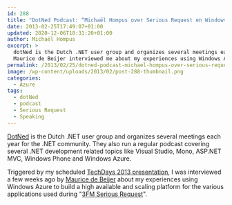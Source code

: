 ```yaml
---
id: 288
title: "DotNed Podcast: “Michaël Hompus over Serious Request en Windows Azure”"
date: 2013-02-25T17:49:07+01:00
updated: 2020-12-06T18:31:20+01:00
author: Michaël Hompus
excerpt: >
  dotNed is the Dutch .NET user group and organizes several meetings each year for the .NET community.
  Maurice de Beijer interviewed me about my experiences using Windows Azure to build a high available and scaling platform for 3FM Serious Request.
permalink: /2013/02/25/dotned-podcast-michael-hompus-over-serious-request-en-windows-azure/
image: /wp-content/uploads/2013/02/post-288-thumbnail.png
categories:
  - Azure
tags:
  - dotNed
  - podcast
  - Serious Request
  - Speaking
---
```


[DotNed](https://www.dotned.nl/) is the Dutch .NET user group and organizes several meetings each year for the .NET community.
They also run a regular podcast covering several .NET development related topics like Visual Studio, Mono, ASP.NET MVC, Windows Phone and Windows Azure.

Triggered by my scheduled [TechDays 2013 presentation](/2013/03/12/speaking-at-the-dutch-techdays-2013),
I was interviewed a few weeks ago by [Maurice de Beijer](https://www.linkedin.com/in/mauricedebeijer/) about my experiences using Windows Azure to build a high available and scaling platform for the various applications used during "[3FM Serious Request](https://nl.wikipedia.org/wiki/3FM_Serious_Request)".
